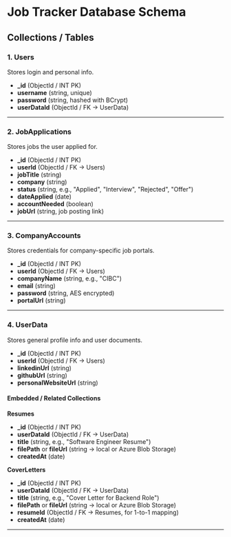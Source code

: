 # Job Tracker Database Schema

## Collections / Tables

### 1. Users
Stores login and personal info.

- **_id** (ObjectId / INT PK)
- **username** (string, unique)
- **password** (string, hashed with BCrypt)
- **userDataId** (ObjectId / FK → UserData)

---

### 2. JobApplications
Stores jobs the user applied for.

- **_id** (ObjectId / INT PK)
- **userId** (ObjectId / FK → Users)
- **jobTitle** (string)
- **company** (string)
- **status** (string, e.g., "Applied", "Interview", "Rejected", "Offer")
- **dateApplied** (date)
- **accountNeeded** (boolean)
- **jobUrl** (string, job posting link)

---

### 3. CompanyAccounts
Stores credentials for company-specific job portals.

- **_id** (ObjectId / INT PK)
- **userId** (ObjectId / FK → Users)
- **companyName** (string, e.g., "CIBC")
- **email** (string)
- **password** (string, AES encrypted)
- **portalUrl** (string)

---

### 4. UserData
Stores general profile info and user documents.

- **_id** (ObjectId / INT PK)
- **userId** (ObjectId / FK → Users)
- **linkedinUrl** (string)
- **githubUrl** (string)
- **personalWebsiteUrl** (string)

#### Embedded / Related Collections

**Resumes**
- **_id** (ObjectId / INT PK)
- **userDataId** (ObjectId / FK → UserData)
- **title** (string, e.g., "Software Engineer Resume")
- **filePath** or **fileUrl** (string → local or Azure Blob Storage)
- **createdAt** (date)

**CoverLetters**
- **_id** (ObjectId / INT PK)
- **userDataId** (ObjectId / FK → UserData)
- **title** (string, e.g., "Cover Letter for Backend Role")
- **filePath** or **fileUrl** (string → local or Azure Blob Storage)
- **resumeId** (ObjectId / FK → Resumes, for 1-to-1 mapping)
- **createdAt** (date)

---
